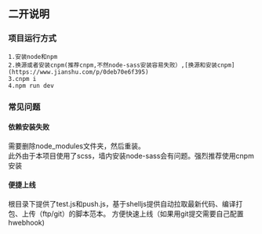 ## 二开说明

### 项目运行方式
```
1.安装node和npm  
2.换源或者安装cnpm(推荐cnpm,不然node-sass安装容易失败）,[换源和安装cnpm](https://www.jianshu.com/p/0deb70e6f395)  
3.cnpm i  
4.npm run dev  
```
### 常见问题
#### 依赖安装失败
需要删除node_modules文件夹，然后重装。  
此外由于本项目使用了scss，墙内安装node-sass会有问题。强烈推荐使用cnpm安装
#### 便捷上线
根目录下提供了test.js和push.js，基于shelljs提供自动拉取最新代码、编译打包、上传（ftp/git）的脚本范本。
方便快速上线（如果用git提交需要自己配置hwebhook)
